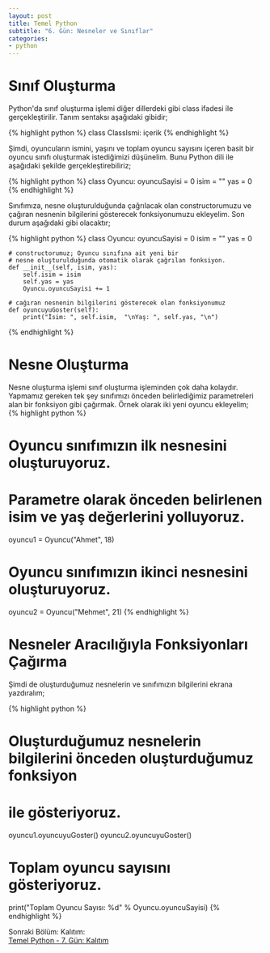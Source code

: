 ```yaml
---
layout: post
title: Temel Python
subtitle: "6. Gün: Nesneler ve Sınıflar"
categories:
- python
---
```


# **Sınıf Oluşturma**  
Python'da sınıf oluşturma işlemi diğer dillerdeki gibi class ifadesi ile gerçekleştirilir. Tanım sentaksı aşağıdaki gibidir;  

{% highlight python %}
class ClassIsmi:
    içerik
{% endhighlight %}  

Şimdi, oyuncuların ismini, yaşını ve toplam oyuncu sayısını içeren basit bir oyuncu sınıfı oluşturmak istediğimizi düşünelim. Bunu Python dili ile aşağıdaki şekilde gerçekleştirebiliriz;  

{% highlight python %}
class Oyuncu:
    oyuncuSayisi = 0
    isim = ""
    yas = 0
{% endhighlight %}  

Sınıfımıza, nesne oluşturulduğunda çağrılacak olan constructorumuzu ve çağıran nesnenin bilgilerini gösterecek fonksiyonumuzu ekleyelim. Son durum aşağıdaki gibi olacaktır;  

{% highlight python %}
class Oyuncu:
    oyuncuSayisi = 0
    isim = ""
    yas = 0

    # constructorumuz; Oyuncu sınıfına ait yeni bir
    # nesne oluşturulduğunda otomatik olarak çağrılan fonksiyon.
    def __init__(self, isim, yas):
        self.isim = isim
        self.yas = yas
        Oyuncu.oyuncuSayisi += 1

    # cağıran nesnenin bilgilerini gösterecek olan fonksiyonumuz
    def oyuncuyuGoster(self):
        print("İsim: ", self.isim,  "\nYaş: ", self.yas, "\n")
{% endhighlight %}

# **Nesne Oluşturma**  
Nesne oluşturma işlemi sınıf oluşturma işleminden çok daha kolaydır. Yapmamız gereken tek şey sınıfımızı önceden belirlediğimiz parametreleri alan bir fonksiyon gibi çağırmak. Örnek olarak iki yeni oyuncu ekleyelim;  
{% highlight python %}
# Oyuncu sınıfımızın ilk nesnesini oluşturuyoruz.
# Parametre olarak önceden belirlenen isim ve yaş değerlerini yolluyoruz.
oyuncu1 = Oyuncu("Ahmet", 18)

# Oyuncu sınıfımızın ikinci nesnesini oluşturuyoruz.
oyuncu2 = Oyuncu("Mehmet", 21)
{% endhighlight %}

# **Nesneler Aracılığıyla Fonksiyonları Çağırma**  
Şimdi de oluşturduğumuz nesnelerin ve sınıfımızın bilgilerini ekrana yazdıralım;  

{% highlight python %}
# Oluşturduğumuz nesnelerin bilgilerini önceden oluşturduğumuz fonksiyon
# ile gösteriyoruz.
oyuncu1.oyuncuyuGoster()
oyuncu2.oyuncuyuGoster()

# Toplam oyuncu sayısını gösteriyoruz.
print("Toplam Oyuncu Sayısı: %d" % Oyuncu.oyuncuSayisi)
{% endhighlight %}

Sonraki Bölüm: Kalıtım:  
[Temel Python - 7. Gün: Kalıtım][1]  

[1]: /python/2015/10/16/temel-python-yedinci-gun-kalitim.html
